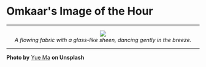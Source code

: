 # Omkaar's Image of the Hour

---

<div align="center">

<a href="https://unsplash.com/photos/white-fabric-swirls-in-soft-pastel-light-Dw46btG90Xg">
  <img src="https://images.unsplash.com/photo-1746003288323-89dba68721f6?crop=entropy&cs=tinysrgb&fit=max&fm=jpg&ixid=M3w3NjA2Nzh8MHwxfHJhbmRvbXx8fHx8fHx8fDE3NDk1NjA0MDB8&ixlib=rb-4.1.0&q=80&w=1080" style="max-width:100%; height:auto;">
</a>

<br>
<i>A flowing fabric with a glass-like sheen, dancing gently in the breeze.</i>

</div>

---

**Photo by** [Yue Ma](https://unsplash.com/@eternalzard) **on Unsplash**
